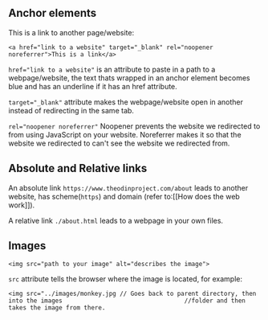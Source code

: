 ## Anchor elements

This is a link to another page/website:

```
<a href="link to a website" target="_blank" rel="noopener noreferrer">This is a link</a>
```

`href="link to a website"` is an attribute to paste in a path to a webpage/website, the text thats wrapped in an anchor element becomes blue and has an underline if it has an href attribute.

`target="_blank"` attribute makes the webpage/website open in another instead of redirecting in the same tab.

`rel="noopener noreferrer"` Noopener prevents the website we redirected to from using JavaScript on your website. Noreferrer makes it so that the website we redirected to can't see the website we redirected from.

## Absolute and Relative links

An absolute link `https://www.theodinproject.com/about` leads to another website, has scheme(`https`) and domain (refer to:[[How does the web work]]).

A relative link `./about.html` leads to a webpage in your own files. 

## Images 

```
<img src="path to your image" alt="describes the image">
```

`src` attribute tells the browser where the image is located, for example:

```
<img src="../images/monkey.jpg // Goes back to parent directory, then into the images                                  //folder and then takes the image from there.
```


